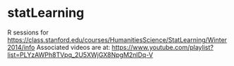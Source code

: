 statLearning
============
R sessions for
https://class.stanford.edu/courses/HumanitiesScience/StatLearning/Winter2014/info
Associated videos are at:
https://www.youtube.com/playlist?list=PLYzAWPh8TVpq_2U5XWjGX8NpgM2nlDq-V
